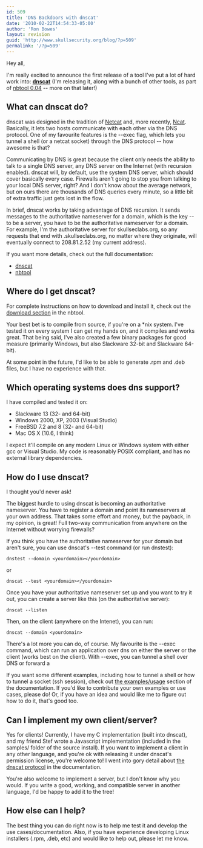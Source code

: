 ```yaml
---
id: 509
title: 'DNS Backdoors with dnscat'
date: '2010-02-22T14:54:33-05:00'
author: 'Ron Bowes'
layout: revision
guid: 'http://www.skullsecurity.org/blog/?p=509'
permalink: '/?p=509'
---
```


Hey all,

I'm really excited to announce the first release of a tool I've put a lot of hard work into: **[dnscat](/wiki/index.php/dnscat)** (I'm releasing it, along with a bunch of other tools, as part of [nbtool 0.04](/wiki/index.php/nbtool) -- more on that later!)

## What can dnscat do?

dnscat was designed in the tradition of [Netcat](http://netcat.sourceforge.net/) and, more recently, [Ncat](http://nmap.org/ncat). Basically, it lets two hosts communicate with each other via the DNS protocol. One of my favourite features is the --exec flag, which lets you tunnel a shell (or a netcat socket) through the DNS protocol -- how awesome is that?

Communicating by DNS is great because the client only needs the ability to talk to a single DNS server, any DNS server on the Internet (with recursion enabled). dnscat will, by default, use the system DNS server, which should cover basically every case. Firewalls aren't going to stop you from talking to your local DNS server, right? And I don't know about the average network, but on ours there are thousands of DNS queries every minute, so a little bit of extra traffic just gets lost in the flow.

In brief, dnscat works by taking advantage of DNS recursion. It sends messages to the authoritative nameserver for a domain, which is the key -- to be a server, you have to be the authoritative nameserver for a domain. For example, I'm the authoritative server for skullseclabs.org, so any requests that end with .skullseclabs.org, no matter where they originate, will eventually connect to 208.81.2.52 (my current address).

If you want more details, check out the full documentation:

- [dnscat](/wiki/index.php/dnscat)
- [nbtool](/wiki/index.php/nbtool)

## Where do I get dnscat?

For complete instructions on how to download and install it, check out the [download section](/wiki/index.php/Nbtool#Downloads) in the nbtool.

Your best bet is to compile from source, if you're on a \*nix system. I've tested it on every system I can get my hands on, and it compiles and works great. That being said, I've also created a few binary packages for good measure (primarily Windows, but also Slackware 32-bit and Slackware 64-bit).

At some point in the future, I'd like to be able to generate .rpm and .deb files, but I have no experience with that.

## Which operating systems does dns support?

I have compiled and tested it on:

- Slackware 13 (32- and 64-bit)
- Windows 2000, XP, 2003 (Visual Studio)
- FreeBSD 7.2 and 8 (32- and 64-bit)
- Mac OS X (10.6, I think)

I expect it'll compile on any modern Linux or Windows system with either gcc or Visual Studio. My code is reasonably POSIX compliant, and has no external library dependencies.

## How do I use dnscat?

I thought you'd never ask!

The biggest hurdle to using dnscat is becoming an authoritative nameserver. You have to register a domain and point its nameservers at your own address. That takes some effort and money, but the payback, in my opinion, is great! Full two-way communication from anywhere on the Internet without worrying firewalls?

If you think you have the authoritative nameserver for your domain but aren't sure, you can use dnscat's --test command (or run dnstest):

```
dnstest --domain <yourdomain></yourdomain>
```

or

```
dnscat --test <yourdomain></yourdomain>
```

Once you have your authoritative nameserver set up and you want to try it out, you can create a server like this (on the authoritative server):

```
dnscat --listen
```

Then, on the client (anywhere on the Intenet), you can run:

```
dnscat --domain <yourdomain>
```

There's a lot more you can do, of course. My favourite is the --exec command, which can run an application over dns on either the server or the client (works best on the client). With --exec, you can tunnel a shell over DNS or forward a

If you want some different examples, including how to tunnel a shell or how to tunnel a socket (ssh session), check out [the examples/usage](/wiki/index.php/Dnscat#Examples.2Fusage) section of the documentation. If you'd like to contribute your own examples or use cases, please do! Or, if you have an idea and would like me to figure out how to do it, that's good too.

## Can I implement my own client/server?

Yes for clients! Currently, I have my C implementation (built into dnscat), and my friend Stef wrote a Javascript implementation (included in the samples/ folder of the source install). If you want to implement a client in any other language, and you're ok with releasing it under dnscat's permission license, you're welcome to! I went into gory detail about [the dnscat protocol](/wiki/index.php/Dnscat#Protocol) in the documentation.

You're also welcome to implement a server, but I don't know why you would. If you write a good, working, and compatible server in another language, I'd be happy to add it to the tree!

## How else can I help?

The best thing you can do right now is to help me test it and develop the use cases/documentation. Also, if you have experience developing Linux installers (.rpm, .deb, etc) and would like to help out, please let me know.